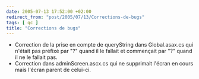 ```yaml
---
date: 2005-07-13 17:52:00 +02:00
redirect_from: "post/2005/07/13/Corrections-de-bugs"
tags: [ qc ]
title: "Corrections de bugs"
---
```


* Correction de la prise en compte de queryString dans Global.asax.cs qui
n'était pas préfixé par "?" quand il le fallait et commençait par "?" quand il
ne le fallait pas.
* Correction dans adminScreen.ascx.cs qui ne supprimait l'écran en cours mais
l'écran parent de celui-ci.
